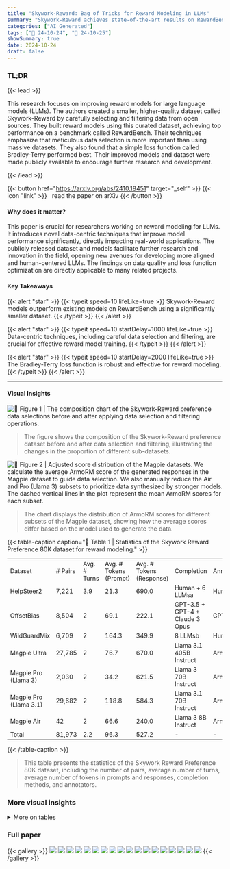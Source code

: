 ```yaml
---
title: "Skywork-Reward: Bag of Tricks for Reward Modeling in LLMs"
summary: "Skywork-Reward achieves state-of-the-art results on RewardBench using a smaller, high-quality preference dataset and refined training techniques, highlighting the importance of data curation in LLM re..."
categories: ["AI Generated"]
tags: ["🔖 24-10-24", "🤗 24-10-25"]
showSummary: true
date: 2024-10-24
draft: false
---
```


### TL;DR


{{< lead >}}

This research focuses on improving reward models for large language models (LLMs).  The authors created a smaller, higher-quality dataset called Skywork-Reward by carefully selecting and filtering data from open sources.  They built reward models using this curated dataset, achieving top performance on a benchmark called RewardBench.  Their techniques emphasize that meticulous data selection is more important than using massive datasets.  They also found that a simple loss function called Bradley-Terry performed best.  Their improved models and dataset were made publicly available to encourage further research and development.

{{< /lead >}}


{{< button href="https://arxiv.org/abs/2410.18451" target="_self" >}}
{{< icon "link" >}} &nbsp; read the paper on arXiv
{{< /button >}}

#### Why does it matter?
This paper is crucial for researchers working on reward modeling for LLMs.  It introduces novel data-centric techniques that improve model performance significantly, directly impacting real-world applications. The publicly released dataset and models facilitate further research and innovation in the field, opening new avenues for developing more aligned and human-centered LLMs.  The findings on data quality and loss function optimization are directly applicable to many related projects.
#### Key Takeaways

{{< alert "star" >}}
{{< typeit speed=10 lifeLike=true >}} Skywork-Reward models outperform existing models on RewardBench using a significantly smaller dataset. {{< /typeit >}}
{{< /alert >}}

{{< alert "star" >}}
{{< typeit speed=10 startDelay=1000 lifeLike=true >}} Data-centric techniques, including careful data selection and filtering, are crucial for effective reward model training. {{< /typeit >}}
{{< /alert >}}

{{< alert "star" >}}
{{< typeit speed=10 startDelay=2000 lifeLike=true >}} The Bradley-Terry loss function is robust and effective for reward modeling. {{< /typeit >}}
{{< /alert >}}

------
#### Visual Insights



![](figures/figures_4_0.png "🔼 Figure 1 | The composition chart of the Skywork-Reward preference data selections before and after applying data selection and filtering operations.")

> The figure shows the composition of the Skywork-Reward preference dataset before and after data selection and filtering, illustrating the changes in the proportion of different sub-datasets.





![](charts/charts_6_0.png "🔼 Figure 2 | Adjusted score distribution of the Magpie datasets. We calculate the average ArmoRM score of the generated responses in the Magpie dataset to guide data selection. We also manually reduce the Air and Pro (Llama 3) subsets to prioritize data synthesized by stronger models. The dashed vertical lines in the plot represent the mean ArmoRM scores for each subset.")

> The chart displays the distribution of ArmoRM scores for different subsets of the Magpie dataset, showing how the average scores differ based on the model used to generate the data.





{{< table-caption caption="🔽 Table 1 | Statistics of the Skywork Reward Preference 80K dataset for reward modeling." >}}
<table id='0' style='font-size:14px'><tr><td>Dataset</td><td># Pairs</td><td>Avg. # Turns</td><td>Avg. # Tokens (Prompt)</td><td>Avg. # Tokens (Response)</td><td>Completion</td><td>Annotator</td></tr><tr><td>HelpSteer2</td><td>7,221</td><td>3.9</td><td>21.3</td><td>690.0</td><td>Human + 6 LLMsa</td><td>Human</td></tr><tr><td>OffsetBias</td><td>8,504</td><td>2</td><td>69.1</td><td>222.1</td><td>GPT-3.5 + GPT-4 + Claude 3 Opus</td><td>GPT-4</td></tr><tr><td>WildGuardMix</td><td>6,709</td><td>2</td><td>164.3</td><td>349.9</td><td>8 LLMsb</td><td>Human</td></tr><tr><td>Magpie Ultra</td><td>27,785</td><td>2</td><td>76.7</td><td>670.0</td><td>Llama 3.1 405B Instruct</td><td>ArmoRM</td></tr><tr><td>Magpie Pro (Llama 3)</td><td>2,030</td><td>2</td><td>34.2</td><td>621.5</td><td>Llama 3 70B Instruct</td><td>ArmoRM</td></tr><tr><td>Magpie Pro (Llama 3.1)</td><td>29,682</td><td>2</td><td>118.8</td><td>584.3</td><td>Llama 3.1 70B Instruct</td><td>ArmoRM</td></tr><tr><td>Magpie Air</td><td>42</td><td>2</td><td>66.6</td><td>240.0</td><td>Llama 3 8B Instruct</td><td>ArmoRM</td></tr><tr><td>Total</td><td>81,973</td><td>2.2</td><td>96.3</td><td>527.2</td><td>-</td><td>-</td></tr></table>{{< /table-caption >}}

> This table presents the statistics of the Skywork Reward Preference 80K dataset, including the number of pairs, average number of turns, average number of tokens in prompts and responses, completion methods, and annotators.



### More visual insights




<details>
<summary>More on tables
</summary>


{{< table-caption caption="🔽 Table 1 | Statistics of the Skywork Reward Preference 80K dataset for reward modeling." >}}
<br><table id='3' style='font-size:18px'><tr><td>Task</td><td>Count</td><td>Percentage</td></tr><tr><td>Math</td><td>29,657</td><td>49.81%</td></tr><tr><td>Coding & debugging</td><td>8,193</td><td>13.76%</td></tr><tr><td>Information seeking</td><td>7,837</td><td>13.16%</td></tr><tr><td>Advice seeking</td><td>4,546</td><td>7.64%</td></tr><tr><td>Reasoning</td><td>3,854</td><td>6.47%</td></tr><tr><td>Planning</td><td>2,185</td><td>3.67%</td></tr><tr><td>Brainstorming</td><td>1,081</td><td>1.82%</td></tr><tr><td>Creative writing</td><td>794</td><td>1.33%</td></tr><tr><td>Data analysis</td><td>725</td><td>1.22%</td></tr><tr><td>Editing</td><td>337</td><td>0.57%</td></tr><tr><td>Role playing</td><td>330</td><td>0.55%</td></tr><tr><td>Total</td><td>59,539</td><td>100%</td></tr></table>{{< /table-caption >}}

> This table presents the statistics of the Skywork Reward Preference 80K dataset, including the number of pairs, average number of tokens in prompts and responses, completion methods and annotators used for each dataset.


{{< table-caption caption="🔽 Table 2 | Performance comparison of different reward models on RewardBench. The first block of the table includes the top reward models on the RewardBench leaderboard. The superscript in this block indicates that the results have not been officially verified. The second block of the table corresponds to Llama-3.1-8B and Gemma-2-27B (both instruct version) trained on Preference 700K and Preference 378K data, respectively. The final block of the table showcases the performance of our Skywork-Reward model series, which are trained on the Skywork Reward Preference 80K dataset. Notably, Skywork-Reward-Gemma-2-27B achieves state-of-the-art performance, outperforming several competitive models on RewardBench. The highest performance in each column is masked as bold." >}}
<table id='0' style='font-size:14px'><tr><td>Model</td><td>Type</td><td>Avg. Score</td><td>Chat</td><td>Chat Hard</td><td>Safety</td><td>Reasoning</td></tr><tr><td>SFR-LLaMa-3.1-70B-Judge-I* Wang et al. 2024c)</td><td>Generative</td><td>92.7</td><td>96.9</td><td>84.8</td><td>91.6</td><td>97.6</td></tr><tr><td>Nemotron-4-340B-Reward* Wang et al. 2024e)</td><td>Custom</td><td>92.2</td><td>95.8</td><td>87.1</td><td>92.2</td><td>93.6</td></tr><tr><td>ArmoRM-Llama3-8B-v0.1 Wang et al. 2024b</td><td>Custom</td><td>90.8</td><td>96.9</td><td>76.8</td><td>92.2</td><td>97.3</td></tr><tr><td>SFR-nemo-12B-Judge-r* Wang et al. 2024c</td><td>Generative</td><td>90.3</td><td>97.2</td><td>82.2</td><td>86.5</td><td>95.1</td></tr><tr><td>InternLM-20B-Reward Cai et al. 2024</td><td>Discriminative</td><td>90.2</td><td>98.9</td><td>76.5</td><td>89.9</td><td>95.8</td></tr><tr><td>Llama-3-OffsetBias-RM-8B Park et al. 2024</td><td>Discriminative</td><td>89.4</td><td>97.2</td><td>81.8</td><td>86.8</td><td>91.9</td></tr><tr><td>gemini-1.5-pro-0924 Team et al. 2024a</td><td>Generative</td><td>86.8</td><td>94.1</td><td>77.0</td><td>85.8</td><td>90.2</td></tr><tr><td>gpt-4o-2024-08-06 Achiam et al. 2023</td><td>Generative</td><td>86.7</td><td>96.1</td><td>76.1</td><td>88.1</td><td>86.6</td></tr><tr><td>Llama-3.1-8B Dubey et al. 2024 + Preference 700K</td><td>Discriminative</td><td>86.9</td><td>98.0</td><td>67.3</td><td>89.4</td><td>93.0</td></tr><tr><td>Gemma-2-27B Team et al. 2024b + Preference 700K</td><td>Discriminative</td><td>88.1</td><td>97.5</td><td>71.7</td><td>90.0</td><td>93.4</td></tr><tr><td>Llama-3.1-8BDubey et al. 2024 + Preference 378K</td><td>Discriminative</td><td>91.8</td><td>94.6</td><td>84.5</td><td>91.5</td><td>96.5</td></tr><tr><td>Gemma-2-27BTeam et al. 2024b + Preference 378K</td><td>Discriminative</td><td>92.6</td><td>94.4</td><td>87.5</td><td>91.9</td><td>96.7</td></tr><tr><td>Skywork-Reward-Llama-3.1-8B</td><td>Discriminative</td><td>92.5</td><td>95.8</td><td>87.3</td><td>90.6</td><td>96.2</td></tr><tr><td>Skywork-Reward-Gemma-2-27B</td><td>Discriminative</td><td>93.8</td><td>95.8</td><td>91.4</td><td>92.0</td><td>96.1</td></tr></table>{{< /table-caption >}}

> Table 2 presents a performance comparison of various reward models on the RewardBench benchmark, highlighting the superior performance of the Skywork-Reward models.


{{< table-caption caption="🔽 Table 3 | Ablation studies of loss functions that optimize the margin between chosen and rejected responses on Gemma-2-27B." >}}
<table id='0' style='font-size:14px'><tr><td>Loss function</td><td>Avg. Score</td><td>Chat</td><td>Chat Hard</td><td>Safety</td><td>Reasoning</td></tr><tr><td>Focal Lin 2017</td><td>93.6</td><td>94.3</td><td>91.8</td><td>92.0</td><td>96.5</td></tr><tr><td>Focal with penalty Cai et al. 2024</td><td>93.4</td><td>93.9</td><td>91.5</td><td>92.0</td><td>96.5</td></tr><tr><td>Hinge Scholkopf et al. 2001</td><td>93.3</td><td>94.1</td><td>90.2</td><td>92.6</td><td>96.3</td></tr><tr><td>MarginMSE Friedman et al. 2001</td><td>92.3</td><td>90.2</td><td>89.0</td><td>93.3</td><td>96.7</td></tr><tr><td>Cross-entropy (Goodtellow et al. 2016</td><td>87.6</td><td>74.9</td><td>87.3</td><td>94.0</td><td>94.5</td></tr><tr><td>Tempered log Carvalho et al. 2010</td><td>92.9</td><td>96.4</td><td>87.4</td><td>91.8</td><td>96.2</td></tr><tr><td>Temperature-adjusted Bradley-Terry Bradley and Terry, 1952</td><td>93.7</td><td>94.3</td><td>91.7</td><td>92.7</td><td>96.3</td></tr><tr><td>Bradley-Terry Bradley and Terry 1952)</td><td>93.8</td><td>95.8</td><td>91.4</td><td>92.0</td><td>96.1</td></tr></table>{{< /table-caption >}}

> Table 3 shows the results of an ablation study comparing different loss functions used to train reward models, focusing on their ability to maximize the margin between chosen and rejected responses, using the Gemma-2-27B model.


{{< table-caption caption="🔽 Table 2 | Performance comparison of different reward models on RewardBench. The first block of the table includes the top reward models on the RewardBench leaderboard. The superscript in this block indicates that the results have not been officially verified. The second block of the table corresponds to Llama-3.1-8B and Gemma-2-27B (both instruct version) trained on Preference 700K and Preference 378K data, respectively. The final block of the table showcases the performance of our Skywork-Reward model series, which are trained on the Skywork Reward Preference 80K dataset. Notably, Skywork-Reward-Gemma-2-27B achieves state-of-the-art performance, outperforming several competitive models on RewardBench. The highest performance in each column is masked as bold." >}}
<table id='0' style='font-size:16px'><tr><td>Dataset</td><td># of RewardBench Prompts With >7-Gram Match</td><td># of Contaminated Prompts</td></tr><tr><td>Preference 700K</td><td>800</td><td>15,349</td></tr><tr><td>Nectar</td><td>381</td><td>2,394</td></tr><tr><td>Skywork Reward Preference 80K v0.1</td><td>673</td><td>5,402</td></tr><tr><td>Skywork Reward Preference 80K v0.2</td><td>460</td><td>445</td></tr></table>{{< /table-caption >}}

> This table compares the performance of different reward models on RewardBench across four categories: Chat, Chat Hard, Safety, and Reasoning.


{{< table-caption caption="🔽 Table 2 | Performance comparison of different reward models on RewardBench. The first block of the table includes the top reward models on the RewardBench leaderboard. The superscript in this block indicates that the results have not been officially verified. The second block of the table corresponds to Llama-3.1-8B and Gemma-2-27B (both instruct version) trained on Preference 700K and Preference 378K data, respectively. The final block of the table showcases the performance of our Skywork-Reward model series, which are trained on the Skywork Reward Preference 80K dataset. Notably, Skywork-Reward-Gemma-2-27B achieves state-of-the-art performance, outperforming several competitive models on RewardBench. The highest performance in each column is masked as bold." >}}
<table id='2' style='font-size:14px'><tr><td>Model</td><td>Avg. Score</td><td>Chat</td><td>Chat Hard</td><td>Safety</td><td>Reasoning</td></tr><tr><td>Skywork-Reward-Llama-3.1-8B</td><td>92.5</td><td>95.8</td><td>87.3</td><td>90.6</td><td>96.2</td></tr><tr><td>Skywork-Reward-Gemma-2-27B</td><td>93.8</td><td>95.8</td><td>91.4</td><td>92.0</td><td>96.1</td></tr><tr><td>Skywork-Reward-Llama-3.1-8B (Decontaminated)</td><td>93.1 (↑ 0.6)</td><td>94.7 (↓ 1.1)</td><td>88.4 (↑ 1.1)</td><td>92.7 (↑ 2.1)</td><td>96.7 (↑ 0.5)</td></tr><tr><td>Skywork-Reward-Gemma-2-27B (Decontaminated)</td><td>94.3 (↑ 0.5)</td><td>96.1 (↑ 0.3)</td><td>89.9 (↓ 1.5)</td><td>93.0 (↑ 1.0)</td><td>98.1 (↑ 2.0)</td></tr></table>{{< /table-caption >}}

> Table 2 presents a performance comparison of various reward models on the RewardBench benchmark, highlighting the superior performance of the Skywork-Reward models trained on the curated 80K dataset.


</details>


### Full paper

{{< gallery >}}
<img src="paper_images/1.png" class="grid-w50 md:grid-w33 xl:grid-w25" />
<img src="paper_images/2.png" class="grid-w50 md:grid-w33 xl:grid-w25" />
<img src="paper_images/3.png" class="grid-w50 md:grid-w33 xl:grid-w25" />
<img src="paper_images/4.png" class="grid-w50 md:grid-w33 xl:grid-w25" />
<img src="paper_images/5.png" class="grid-w50 md:grid-w33 xl:grid-w25" />
<img src="paper_images/6.png" class="grid-w50 md:grid-w33 xl:grid-w25" />
<img src="paper_images/7.png" class="grid-w50 md:grid-w33 xl:grid-w25" />
<img src="paper_images/8.png" class="grid-w50 md:grid-w33 xl:grid-w25" />
<img src="paper_images/9.png" class="grid-w50 md:grid-w33 xl:grid-w25" />
<img src="paper_images/10.png" class="grid-w50 md:grid-w33 xl:grid-w25" />
<img src="paper_images/11.png" class="grid-w50 md:grid-w33 xl:grid-w25" />
<img src="paper_images/12.png" class="grid-w50 md:grid-w33 xl:grid-w25" />
<img src="paper_images/13.png" class="grid-w50 md:grid-w33 xl:grid-w25" />
<img src="paper_images/14.png" class="grid-w50 md:grid-w33 xl:grid-w25" />
<img src="paper_images/15.png" class="grid-w50 md:grid-w33 xl:grid-w25" />
<img src="paper_images/16.png" class="grid-w50 md:grid-w33 xl:grid-w25" />
<img src="paper_images/17.png" class="grid-w50 md:grid-w33 xl:grid-w25" />
<img src="paper_images/18.png" class="grid-w50 md:grid-w33 xl:grid-w25" />
{{< /gallery >}}